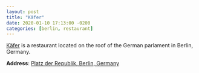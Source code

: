 ```yaml
---
layout: post
title: "Käfer"
date: 2020-01-10 17:13:00 -0200
categories: [berlin, restaurant]
---
```


[Käfer](https://www.feinkost-kaefer.de/berlin) is a restaurant located on the roof of the German parlament in Berlin, Germany.

**Address**: [Platz der Republik, Berlin, Germany](https://goo.gl/maps/PAMFsaju7q9RYJ8a6)
